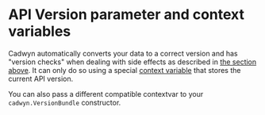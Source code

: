 # API Version parameter and context variables

Cadwyn automatically converts your data to a correct version and has "version checks" when dealing with side effects as described in [the section above](./version_changes.md#version-changes-with-side-effects). It can only do so using a special [context variable](https://docs.python.org/3/library/contextvars.html) that stores the current API version.

You can also pass a different compatible contextvar to your `cadwyn.VersionBundle` constructor.
